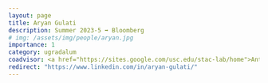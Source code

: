 ```yaml
---
layout: page
title: Aryan Gulati
description: Summer 2023-5 ➡️ Bloomberg
# img: /assets/img/people/aryan.jpg
importance: 1
category: ugradalum
coadvisor: <a href="https://sites.google.com/usc.edu/stac-lab/home">Antonio Ortega</a>
redirect: "https://www.linkedin.com/in/aryan-gulati/"
---
```

